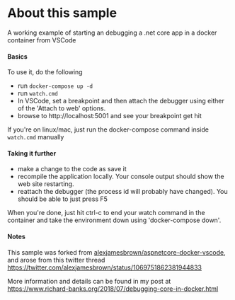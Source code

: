 # About this sample

A working example of starting an debugging a .net core app in a docker container from VSCode

#### Basics
To use it, do the following

* run `docker-compose up -d`
* run `watch.cmd`
* In VSCode, set a breakpoint and then attach the debugger using either of the 'Attach to web' options.
* browse to http://localhost:5001 and see your breakpoint get hit

If you're on linux/mac, just run the docker-compose command inside `watch.cmd` manually

#### Taking it further

* make a change to the code as save it
* recompile the application locally. Your console output should show the web site restarting. 
* reattach the debugger (the process id will probably have changed). You should be able to just press F5

When you're done, just hit ctrl-c to end your watch command in the container and take the environment down using 'docker-compose down'.

#### Notes
This sample was forked from [alexjamesbrown/aspnetcore-docker-vscode](https://github.com/alexjamesbrown/aspnetcore-docker-vscode), and arose from this twitter thread https://twitter.com/alexjamesbrown/status/1069751862381944833

More information and details can be found in my post at https://www.richard-banks.org/2018/07/debugging-core-in-docker.html